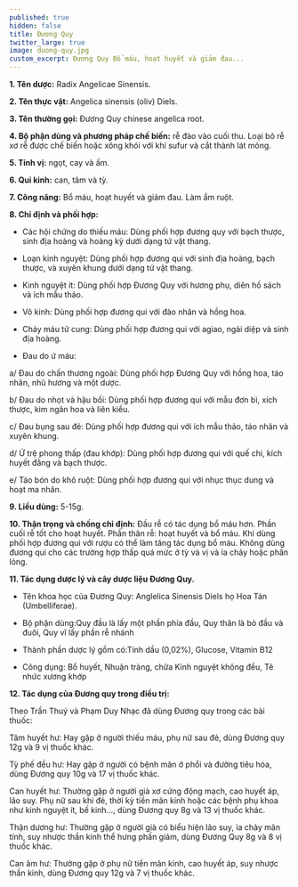 ```yaml
---
published: true
hidden: false
title: Đương Quy
twitter_large: true
image: duong-quy.jpg
custom_excerpt: Đương Quy Bổ máu, hoạt huyết và giảm đau...
---
```


**1. Tên dược:** Radix Angelicae Sinensis.

**2. Tên thực vật:** Angelica sinensis (oliv) Diels.

**3. Tên thường gọi:** Đương Quy chinese angelica root.

**4. Bộ phận dùng và phương pháp chế biến:** rễ đào vào cuối thu. Loại bỏ rễ xơ rễ được chế biến hoặc xông khói với khí sufur và cắt thành lát mỏng.

**5. Tính vị:** ngọt, cay và ấm.

**6. Qui kinh:** can, tâm và tỳ.

**7. Công năng:** Bổ máu, hoạt huyết và giảm đau. Làm ẩm ruột.

**8. Chỉ định và phối hợp:**

- Các hội chứng do thiếu máu: Dùng phối hợp đương quy với bạch thược, sinh địa hoàng và hoàng kỳ dưới dạng tứ vật thang.

- Loạn kinh nguyệt: Dùng phối hợp đương qui với sinh địa hoàng, bạch thược, và xuyên khung dưới dạng tứ vật thang.

- Kinh nguyệt ít: Dùng phối hợp Đương Quy với hương phụ, diên hồ sách và ích mẫu thảo.

- Vô kinh: Dùng phối hợp đương qui với đào nhân và hồng hoa.

- Chảy máu tử cung: Dùng phối hợp đương qui với agiao, ngải diệp và sinh địa hoàng.

- Đau do ứ máu:

a/ Đau do chấn thương ngoài: Dùng phối hợp Đương Quy với hồng hoa, táo nhân, nhũ hương và một dược.

b/ Đau do nhọt và hậu bối: Dùng phối hợp đương qui với mẫu đơn bì, xích thược, kim ngân hoa và liên kiều.

c/ Đau bụng sau đẻ: Dùng phối hợp đương qui với ích mẫu thảo, táo nhân và xuyên khung.

d/ Ứ trệ phong thấp (đau khớp): Dùng phối hợp đương qui với quế chi, kích huyết đằng và bạch thược.

e/ Táo bón do khô ruột: Dùng phối hợp đương qui với nhục thục dung và hoạt ma nhân.

**9. Liều dùng:** 5-15g.

**10. Thận trọng và chống chỉ định:** Đầu rễ có tác dụng bổ máu hơn. Phần cuối rễ tốt cho hoạt huyết. Phần thân rễ: hoạt huyết và bổ máu. Khi dùng phối hợp đương qui với rượu có thể làm tăng tác dụng bổ máu. Không dùng đương qui cho các trường hợp thấp quá mức ở tỳ và vị và ỉa chảy hoặc phân lỏng.

**11. Tác dụng dược lý và cây dược liệu Đương Quy.**

+ Tên khoa học của Đương Quy: Anglelica Sinensis Diels họ Hoa Tán (Umbelliferae).

+ Bộ phận dùng:Quy đầu là lấy một phần phía đầu, Quy thân là bỏ đầu và đuôi, Quy vĩ lấy phần rễ nhánh

+ Thành phần dược lý gồm có:Tinh dầu (0,02%), Glucose, Vitamin B12

+ Công dụng: Bổ huyết, Nhuận tràng,  chữa Kinh nguyệt không đều, Tê nhức xương khớp

**12. Tác dụng của Đương quy trong điều trị:**

Theo Trần Thuý và Phạm Duy Nhạc đã dùng Đương quy trong các bài thuốc:

Tâm huyết hư: Hay gặp ở người thiếu máu, phụ nữ sau đẻ, dùng Đương quy 12g và 9 vị thuốc khác.

Tỳ phế đều hư: Hay gặp ở người có bệnh mãn ở phổi và đường tiêu hóa, dùng Đương quy 10g và 17 vị thuốc khác.

Can huyết hư: Thường gặp ở người già xơ cứng động mạch, cao huyết áp, lão suy. Phụ nữ sau khi đẻ, thời kỳ tiền mãn kinh hoặc các bệnh phụ khoa như kinh nguyệt ít, bế kinh..., dùng Đương quy 8g và 13 vị thuốc khác.

Thận dương hư: Thường gặp ở người già có biểu hiện lão suy, ỉa chảy mãn tính, suy nhược thần kinh thể hưng phấn giảm, dùng Đương Quy 8g và 8 vị thuốc khác.

Can âm hư: Thường gặp ở phụ nữ tiền mãn kinh, cao huyết áp, suy nhược thần kinh, dùng Đương quy 12g và 7 vị thuốc khác.